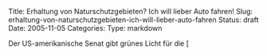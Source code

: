 Title: Erhaltung von Naturschutzgebieten? Ich will lieber Auto fahren!
Slug: erhaltung-von-naturschutzgebieten-ich-will-lieber-auto-fahren
Status: draft
Date: 2005-11-05
Categories:
Type: markdown

Der US-amerikanische Senat gibt grünes Licht für die [
